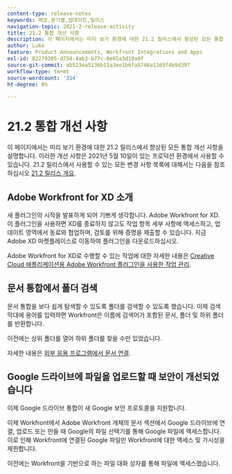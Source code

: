 ```yaml
---
content-type: release-notes
keywords: 메모,분기별,업데이트,릴리스
navigation-topic: 2021-2-release-activity
title: 21.2 통합 개선 사항
description: 이 페이지에서는 미리 보기 환경에 대한 21.2 릴리스에서 향상된 모든 통합 개선 사항을 설명합니다. 이러한 개선 사항은 2021년 5월 10일이 있는 프로덕션 환경에서 사용할 수 있습니다. 21.2 릴리스에서 사용할 수 있는 모든 변경 사항 목록은 21.2 릴리스 개요를 참조하십시오.
author: Luke
feature: Product Announcements, Workfront Integrations and Apps
exl-id: 82279305-d758-4ab3-b77c-8e65a3d19a9f
source-git-commit: ab523ea5136b11a3ee1b6fa5746a1165f4b9d397
workflow-type: tm+mt
source-wordcount: '314'
ht-degree: 0%

---
```


# 21.2 통합 개선 사항

이 페이지에서는 미리 보기 환경에 대한 21.2 릴리스에서 향상된 모든 통합 개선 사항을 설명합니다. 이러한 개선 사항은 2021년 5월 10일이 있는 프로덕션 환경에서 사용할 수 있습니다. 21.2 릴리스에서 사용할 수 있는 모든 변경 사항 목록에 대해서는 다음을 참조하십시오 [21.2 릴리스 개요](../../../product-announcements/product-releases/21.2-release-activity/21-2-release-overview.md).

## Adobe Workfront for XD 소개

새 플러그인의 시작을 발표하게 되어 기쁘게 생각합니다. Adobe Workfront for XD. 이 플러그인을 사용하면 XD를 종료하지 않고도 작업 항목 세부 사항에 액세스하고, 업데이트 영역에서 동료와 협업하며, 검토를 위해 증명을 제출할 수 있습니다. 지금 Adobe XD 마켓플레이스로 이동하여 플러그인을 다운로드하십시오.

Adobe Workfront for XD로 수행할 수 있는 작업에 대한 자세한 내용은 [Creative Cloud 애플리케이션용 Adobe Workfront 플러그인을 사용한 작업 관리](/help/quicksilver/workfront-integrations-and-apps/adobe-workfront-for-creative-cloud/wf-cc-manage-work-toc.md).


## 문서 통합에서 폴더 검색

문서 통합을 보다 쉽게 탐색할 수 있도록 폴더를 검색할 수 있도록 했습니다. 이제 검색 막대에 용어를 입력하면 Workfront은 이름에 검색어가 포함된 문서, 폴더 및 하위 폴더를 반환합니다.

이전에는 상위 폴더를 열어 하위 폴더를 찾을 수만 있었습니다.

자세한 내용은 [외부 응용 프로그램에서 문서 연결](../../../documents/adding-documents-to-workfront/link-documents-from-external-apps.md).

## Google 드라이브에 파일을 업로드할 때 보안이 개선되었습니다

이제 Google 드라이브 통합이 새 Google 보안 프로토콜을 지원합니다.

이제 Workfront에서 Adobe Workfront 개체의 문서 섹션에서 Google 드라이브에 연결, 업로드 또는 만들 때 Google의 파일 선택기를 통해 Google 파일에 액세스합니다. 이로 인해 Workfront에 연결된 Google 파일만 Workfront에 대한 액세스 및 가시성을 제한합니다.

이전에는 Workfront을 기반으로 하는 파일 대화 상자를 통해 파일에 액세스했습니다.

